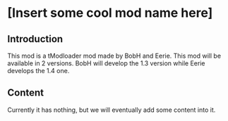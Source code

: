 # [Insert some cool mod name here] 
## Introduction
This mod is a tModloader mod made by BobH and Eerie.
This mod will be available in 2 versions. BobH will develop the 1.3 version while Eerie develops the 1.4 one.

## Content
Currently it has nothing, but we will eventually add some content into it.




